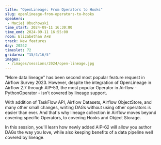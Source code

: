 ```yaml
---
title: "OpenLineage: From Operators to Hooks"
slug: openlineage-from-operators-to-hooks
speakers:
 - Maciej Obuchowski
time_start: 2024-09-11 16:30:00
time_end: 2024-09-11 16:55:00
room: Elizabethan A+B
track: New features
day: 20242
timeslot: 72
gridarea: "15/4/16/5"
images: 
 - /images/sessions/2024/open-lineage.jpg
---
```


"More data lineage" has been second most popular feature request in Airflow Survey 2023. However, despite the integration of OpenLineage in Airflow 2.7 through AIP-53, the most popular Operator in Airflow - PythonOperator - isn't covered by lineage support.
 
 
 
 With addition of TaskFlow API, Airflow Datasets, Airflow ObjectStore, and many other small changes, writing DAGs without using other operators is easier than ever. And that's why lineage collection in Airflow moves beyond covering specific Operators, to covering Hooks and Object Storage.
 
 
 
 In this session, you'll learn how newly added AIP-62 will allow you author DAGs the way you love, while also keeping benefits of a data pipeline well covered by lineage.